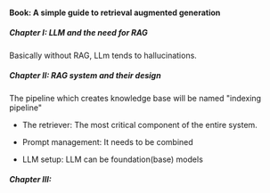 #### Book: A simple guide to retrieval augmented generation


##### Chapter I: LLM and the need for RAG

Basically without RAG, LLm tends to hallucinations.



##### Chapter II: RAG system and their design
The pipeline which creates knowledge base will be named "indexing pipeline"

- The retriever: The most critical component of the entire system.

- Prompt management: It needs to be combined

- LLM setup: LLM can be foundation(base) models 




##### Chapter III: 
